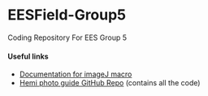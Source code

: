 # EESField-Group5
Coding Repository For EES Group 5


#### Useful links
- [Documentation for imageJ macro](https://imagej.net/scripting/macro)
- [Hemi photo guide GitHub Repo](https://github.com/johngodlee/hemi_photo_guide) (contains all the code)
